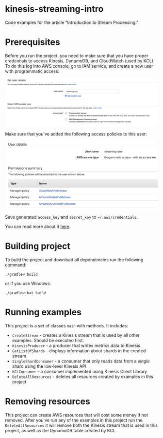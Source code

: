 # kinesis-streaming-intro
Code examples for the article "Introduction to Stream Processing."

# Prerequisites

Before you run the project, you need to make sure that you have proper credentials to access Kinesis, DynamoDB, and CloudWatch (used by KCL). To do this log into AWS console, go to IAM service, and create a new user with programmatic access:

![alt text](doc/create-user.png "Create user")


Make sure that you've added the following access policies to this user:

![alt text](doc/permissions.png "User permissions")

Save generated `access_key` and `secret_key` to `~/.aws/credentials`.

You can read more about it [here](https://docs.aws.amazon.com/cli/latest/userguide/cli-config-files.html).

# Building project

To build the project and download all dependencies run the following command:

```
./gradlew build
```

or if you use Windows:

```
./gradlew.bat build
```

# Running examples

This project is a set of classes `main` with methods. It includes:

* `CreateStream` - creates a Kinesis stream that is used by all other examples. Should be executed first.
* `KinesisProducer` - a producer that writes metrics data to Kinesis
* `GetListOfShards` - displays information about shards in the created stream
* `SingleShardConsumer` - a consumer that only reads data from a *single* shard using the low-level Kinesis API
* `KCLConsumer` - a consumer implemented using Kinesis Client Library
* `DeleteAllResources` - deletes all resources created by examples in this project

# Removing resources

This project can create AWS resources that will cost some money if not removed. After you've run any of the examples in this project run the `DeleteAllResources` it will remove both the Kinesis stream that is used in this project, as well as the DynamoDB table created by KCL.
